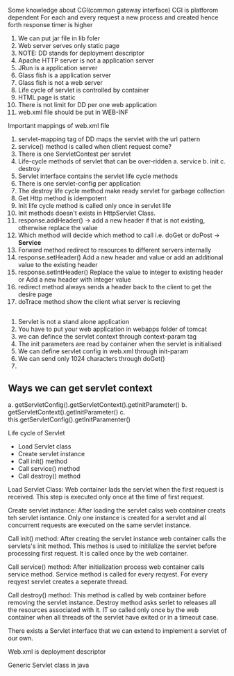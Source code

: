 Some knowledge about CGI(common gateway interface)
CGI is platforom dependent
For each and every request a new process and created
hence forth response timer is higher

1. We can put jar file in lib foler
2. Web server serves only static page
3. NOTE: DD stands for deployment descriptor
4. Apache HTTP server is not a application server
5. JRun is a application server
6. Glass fish is a application server
7. Glass fish is not a web server
8. Life cycle of servlet is controlled by container
9. HTML page is static
10. There is not limit for DD per one web application
11. web.xml file should be put in WEB-INF



Important mappings of web.xml file

1. servlet-mapping tag of DD maps the servlet with the url pattern
2. service() method is called when client request come?
3. There is one ServletContest per servlet
4. Life-cycle methods of servlet that can be over-ridden 
	a. service
	b. init
	c. destroy
5. Servlet interface contains the servlet life cycle methods
6. There is one servlet-config per application
7. The destroy life cycle method make ready servlet for garbage collection
8. Get Http method is idempotent
9. Init life cycle method is called only once in servlet life
10. Init methods doesn't exists in HttpServlet Class.
11. response.addHeader() -> add a new header if that is not existing, otherwise replace the value
12. Which method will decide which method to call i.e. doGet or doPost -> **Service**
13. Forward method redirect to resources to different servers internally
14. response.setHeader() Add a new header and value or add an additional value to the existing header
15. response.setIntHeader() Replace the value to integer to existing header or Add a new header with integer value
16. redirect method always sends a header back to the client to get the desire page
17. doTrace method show the client what server is recieving



## 

1. Servlet is not a stand alone application
2. You have to put your web application in webapps folder of tomcat
3. we can defince the servlet context through context-param tag
4. The init parameters are read by container when the servlet is initialised
5. We can define servlet config in web.xml through init-param
6. We can send only 1024 characters through doGet()
7. 

## Ways we can get servlet context
a. getServletConfig().getServletContext().getInitParameter()
b. getServletContext().getInitParameter()
c. this.getServletConfig().getInitParamenter()



Life cycle of Servlet

- Load Servlet class
- Create servlet instance
- Call init() method
- Call service() method
- Call destroy() method


Load Servlet Class: Web container lads the servlet when the first request is received. This step is executed only once at the time of first request.

Create servlet instance: After loading the servlet calss web container creats teh servlet isntance. Only one instance is created for a servlet and all concurrent requests are executed on the same servlet instance.

Call init() method: After creating the servlet instance web container calls the servlets's init method. This methos is used to initilalize the servlet before processing first request. It is called once by the web container.

Call service() method: After initialization process web container calls service method. Service method is called for every reqyest. For every reqyest servlet creates a seperate thread.

Call destroy() method: This method is called by web container before removing the servlet instance. Destroy method asks serlet to releases all the resources associated with it. IT so called only once by the web container when all threads of the servlet have exited or in a timeout case.

There exists a Servlet interface that we can extend to implement a servlet of our own.


Web.xml is deployment descriptor


Generic Servlet class in java




